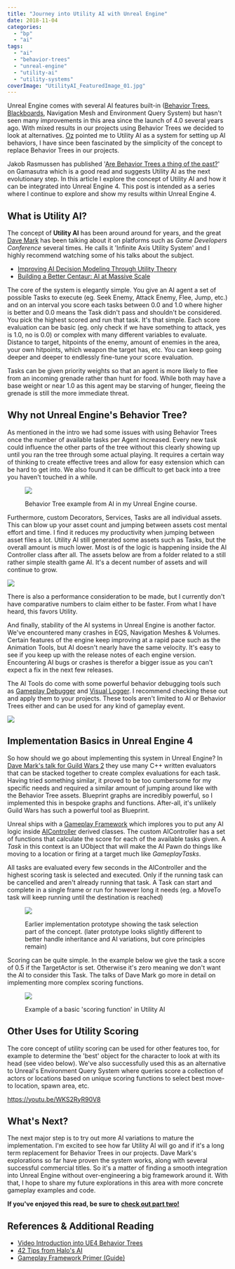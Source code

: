 ```yaml
---
title: "Journey into Utility AI with Unreal Engine"
date: 2018-11-04
categories: 
  - "bp"
  - "ai"
tags: 
  - "ai"
  - "behavior-trees"
  - "unreal-engine"
  - "utility-ai"
  - "utility-systems"
coverImage: "UtilityAI_FeaturedImage_01.jpg"
---
```


Unreal Engine comes with several AI features built-in ([Behavior Trees, Blackboards](https://www.youtube.com/watch?v=tq-ULFuNyig), Navigation Mesh and Environment Query System) but hasn't seen many improvements in this area since the launch of 4.0 several years ago. With mixed results in our projects using Behavior Trees we decided to look at alternatives. [Oz](https://twitter.com/ozmant) pointed me to Utility AI as a system for setting up AI behaviors, I have since been fascinated by the simplicity of the concept to replace Behavior Trees in our projects.

Jakob Rasmussen has published '[Are Behavior Trees a thing of the past?](https://www.gamasutra.com/blogs/JakobRasmussen/20160427/271188/Are_Behavior_Trees_a_Thing_of_the_Past.php)' on Gamasutra which is a good read and suggests Utility AI as the next evolutionary step. In this article I explore the concept of Utility AI and how it can be integrated into Unreal Engine 4. This post is intended as a series where I continue to explore and show my results within Unreal Engine 4.

## What is Utility AI?

The concept of **Utility AI** has been around around for years, and the great [Dave Mark](https://twitter.com/iadavemark?lang=en) has been talking about it on platforms such as _Game Developers Conference_ several times. He calls it 'Infinite Axis Utility System' and I highly recommend watching some of his talks about the subject.

- [Improving AI Decision Modeling Through Utility Theory](https://www.gdcvault.com/play/1012410/Improving-AI-Decision-Modeling-Through)
- [Building a Better Centaur: AI at Massive Scale](https://www.gdcvault.com/play/1021848/Building-a-Better-Centaur-AI)

The core of the system is elegantly simple. You give an AI agent a set of possible Tasks to execute (eg. Seek Enemy, Attack Enemy, Flee, Jump, etc.) and on an interval you score each tasks between 0.0 and 1.0 where higher is better and 0.0 means the Task didn't pass and shouldn't be considered. You pick the highest scored and run that task. It's that simple. Each score evaluation can be basic (eg. only check if we have something to attack, yes is 1.0, no is 0.0) or complex with many different variables to evaluate. Distance to target, hitpoints of the enemy, amount of enemies in the area, your own hitpoints, which weapon the target has, etc. You can keep going deeper and deeper to endlessly fine-tune your score evaluation.

Tasks can be given priority weights so that an agent is more likely to flee from an incoming grenade rather than hunt for food. While both may have a base weight or near 1.0 as this agent may be starving of hunger, fleeing the grenade is still the more immediate threat.

## Why not Unreal Engine's Behavior Tree?

As mentioned in the intro we had some issues with using Behavior Trees once the number of available tasks per Agent increased. Every new task could influence the other parts of the tree without this clearly showing up until you ran the tree through some actual playing. It requires a certain way of thinking to create effective trees and allow for easy extension which can be hard to get into. We also found it can be difficult to get back into a tree you haven't touched in a while.

<figure>

[![](images/ue4_behaviortrees_example.png)](https://www.tomlooman.com/ue4-cpp-multiplayer-course/)

<figcaption>

Behavior Tree example from AI in my Unreal Engine course.

</figcaption>

</figure>

Furthermore, custom Decorators, Services, Tasks are all individual assets. This can blow up your asset count and jumping between assets cost mental effort and time. I find it reduces my productivity when jumping between asset files a lot. Utility AI still generated some assets such as Tasks, but the overall amount is much lower. Most is of the logic is happening inside the AI Controller class after all. The assets below are from a folder related to a still rather simple stealth game AI. It's a decent number of assets and will continue to grow.

![](images/ue4_behaviortrees_assets.jpg)

There is also a performance consideration to be made, but I currently don't have comparative numbers to claim either to be faster. From what I have heard, this favors Utility.

And finally, stability of the AI systems in Unreal Engine is another factor. We've encountered many crashes in EQS, Navigation Meshes & Volumes. Certain features of the engine keep improving at a rapid pace such as the Animation Tools, but AI doesn't nearly have the same velocity. It's easy to see if you keep up with the release notes of each engine version. Encountering AI bugs or crashes is therefor a bigger issue as you can't expect a fix in the next few releases.

The AI Tools do come with some powerful behavior debugging tools such as [Gameplay Debugger](https://docs.unrealengine.com/en-us/Gameplay/Tools/GameplayDebugger) and [Visual Logger](https://docs.unrealengine.com/en-us/Gameplay/Tools/VisualLogger). I recommend checking these out and apply them to your projects. These tools aren't limited to AI or Behavior Trees either and can be used for any kind of gameplay event.

![](images/visuallogger_example.png)

## Implementation Basics in Unreal Engine 4

So how should we go about implementing this system in Unreal Engine? In [Dave Mark's talk for Guild Wars 2](https://www.gdcvault.com/play/1021848/Building-a-Better-Centaur-AI) they use many C++ written evaluators that can be stacked together to create complex evaluations for each task. Having tried something similar, it proved to be too cumbersome for my specific needs and required a similar amount of jumping around like with the Behavior Tree assets. Blueprint graphs are incredibly powerful, so I implemented this in bespoke graphs and functions. After-all, it's unlikely Guild Wars has such a powerful tool as Blueprint.

Unreal ships with a [Gameplay Framework](https://www.tomlooman.com/ue4-gameplay-framework/) which implores you to put any AI logic inside [AIController](https://www.tomlooman.com/ue4-gameplay-framework/#AIController) derived classes. The custom AIController has a set of functions that calculate the score for each of the available tasks given. A _Task_ in this context is an UObject that will make the AI Pawn do things like moving to a location or firing at a target much like _GameplayTasks_.

All tasks are evaluated every few seconds in the AIController and the highest scoring task is selected and executed. Only if the running task can be cancelled and aren't already running that task. A Task can start and complete in a single frame or run for however long it needs (eg. a MoveTo task will keep running until the destination is reached)

<figure>

![](images/ue4_utilityai_basicgraph.jpg)

<figcaption>

Earlier implementation prototype showing the task selection part of the concept. (later prototype looks slightly different to better handle inheritance and AI variations, but core principles remain)

</figcaption>

</figure>

Scoring can be quite simple. In the example below we give the task a score of 0.5 if the TargetActor is set. Otherwise it's zero meaning we don't want the AI to consider this Task. The talks of Dave Mark go more in detail on implementing more complex scoring functions.

<figure>

![](images/ue4_utilityai_scoreexample.jpg)

<figcaption>

Example of a basic 'scoring function' in Utility AI

</figcaption>

</figure>

## Other Uses for Utility Scoring

The core concept of utility scoring can be used for other features too, for example to determine the 'best' object for the character to look at with its head (see video below). We've also successfully used this as an alternative to Unreal's Environment Query System where queries score a collection of actors or locations based on unique scoring functions to select best move-to location, spawn area, etc.

https://youtu.be/WKS2RyR90V8

## What's Next?

The next major step is to try out more AI variations to mature the implementation. I'm excited to see how far Utility AI will go and if it's a long term replacement for Behavior Trees in our projects. Dave Mark's explorations so far have proven the system works, along with several successful commercial titles. So it's a matter of finding a smooth integration into Unreal Engine without over-engineering a big framework around it. With that, I hope to share my future explorations in this area with more concrete gameplay examples and code.

**If you've enjoyed this read, be sure to** [**check out part two!**](https://www.tomlooman.com/utility-ai-ue4-2/)

## References & Additional Reading

- [Video Introduction into UE4 Behavior Trees](https://www.youtube.com/watch?v=tq-ULFuNyig)
- [42 Tips from Halo's AI](http://aigamedev.com/open/review/halo-ai/)
- [Gameplay Framework Primer (Guide)](https://www.tomlooman.com/ue4-gameplay-framework)
